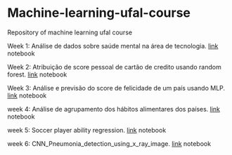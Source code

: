 # Machine-learning-ufal-course
Repository of machine learning ufal course


Week 1: Análise de dados sobre saúde mental na área de tecnologia. [link](https://github.com/jadsonlucio/Machine-learning-ufal-course/blob/master/activities/week-1/an%C3%A1lise%20questonario%20sobre%20sa%C3%BAde%20mental.ipynb) notebook 

Week 2: Atribuição de score pessoal de cartão de credito usando random forest. [link](https://colab.research.google.com/drive/1k7A5Q6DSzvTq4e7TcsDAqoZRrtg7IJaO) notebook

Week 3: Análise e previsão do score de felicidade de um país usando MLP. [link](https://colab.research.google.com/drive/1lRyzOQJ7EVtKlJnSaAQW9h1Mve8WqYwr) notebook

week 4: Análise de agrupamento dos hábitos alimentares dos países. [link](https://colab.research.google.com/drive/1ZSbsmyhgrctlXxIUSHpDAjVGhtCPK8h9) notebook

week 5: Soccer player ability regression. [link](https://colab.research.google.com/drive/1e_MKIFIPItblbIOOKH1EF4qTkg-7Qk5_) notebook

week 6: CNN_Pneumonia_detection_using_x_ray_image. [link](https://colab.research.google.com/drive/1qKVek35r7RMgoJN7VgrRaqenIt1r_1sl) notebook
